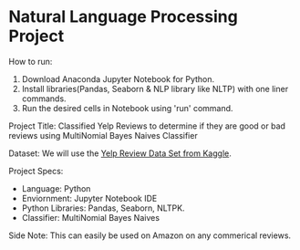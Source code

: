 # Natural Language Processing Project

How to run:
1) Download Anaconda Jupyter Notebook for Python.
2) Install libraries(Pandas, Seaborn & NLP library like NLTP) with one liner commands.
3) Run the desired cells in Notebook using 'run' command.

Project Title: 
Classified Yelp Reviews to determine if they are good or bad reviews using MultiNomial Bayes Naives Classifier 

Dataset: 
We will use the [Yelp Review Data Set from Kaggle](https://www.kaggle.com/c/yelp-recsys-2013).

Project Specs:
*  Language: Python
* Enviornment: Jupyter Notebook IDE
* Python Libraries: Pandas, Seaborn, NLTPK.
* Classifier: MultiNomial Bayes Naives 

Side Note: This can easily be used on Amazon on any commerical reviews.
